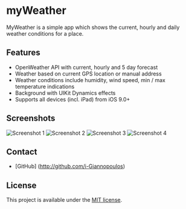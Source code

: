 # myWeather
MyWeather is a simple app which shows the current, hourly and daily weather conditions for a place.

## Features

- OpenWeather API with current, hourly and 5 day forecast
- Weather based on current GPS location or manual address
- Weather conditions include humidity, wind speed, min / max temperature indications
- Background with UIKit Dynamics effects
- Supports all devices (incl. iPad) from iOS 9.0+

## Screenshots
![Screenshot 1](https://github.com/i-Giannopoulos/myWeather/blob/master/Screenshots/Screenshot_1.PNG)
![Screenshot 2](https://github.com/i-Giannopoulos/myWeather/blob/master/Screenshots/Screenshot_2.PNG)
![Screenshot 3](https://github.com/i-Giannopoulos/myWeather/blob/master/Screenshots/Screenshot_3.PNG)
![Screenshot 4](https://github.com/i-Giannopoulos/myWeather/blob/master/Screenshots/Screenshot_4.PNG)

## Contact

- [GitHub] (http://github.com/i-Giannopoulos)

## License

This project is available under the [MIT license](http://www.opensource.org/licenses/mit-license.php).
